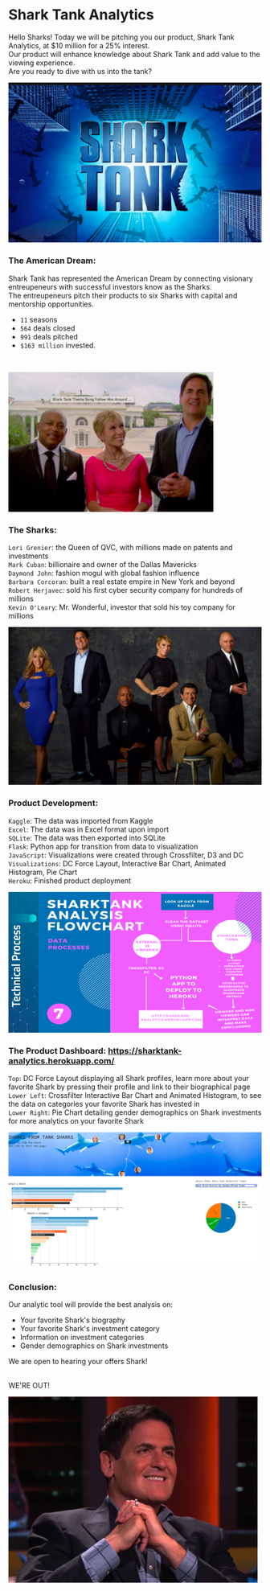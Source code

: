 # Shark Tank Analytics


Hello Sharks! Today we will be pitching you our product, Shark Tank Analytics, at $10 million for a 25% interest.<br /> 
Our product will enhance knowledge about Shark Tank and add value to the viewing experience. <br />
Are you ready to dive with us into the tank? 

![readme_images/Shark_Tank.PNG](readme_images/Shark_Tank.PNG)

### The American Dream:

Shark Tank has represented the American Dream by connecting visionary entreupeneurs with successful investors know as the Sharks.<br /> 
The entreupeneurs pitch their products to six Sharks with capital and mentorship opportunities.<br /> 
* `11` seasons
* `564` deals closed 
* `991` deals pitched
* `$163 million` invested.<br />
<br /> 

![readme_images/American_Dream.PNG](readme_images/American_Dream.PNG)

### The Sharks:

`Lori Grenier`: the Queen of QVC, with millions made on patents and investments<br />
`Mark Cuban`: billionaire and owner of the Dallas Mavericks<br />
`Daymond John`: fashion mogul with global fashion influence<br />
`Barbara Corcoran`: built a real estate empire in New York and beyond<br />
`Robert Herjavec`: sold his first cyber security company for hundreds of millions<br />
`Kevin O'Leary`: Mr. Wonderful, investor that sold his toy company for millions


![readme_images/Sharks.PNG](readme_images/Sharks.PNG)

###  Product Development:

`Kaggle`: The data was imported from Kaggle<br />
`Excel`: The data was in Excel format upon import<br />
`SQLite`: The data was then exported into SQLite<br />
`Flask`: Python app for transition from data to visualization<br />
`JavaScript`: Visualizations were created through Crossfilter, D3 and DC<br />
`Visualizations`: DC Force Layout, Interactive Bar Chart, Animated Histogram, Pie Chart<br />
`Heroku`: Finished product deployment

![readme_images/Flowchart.PNG](readme_images/Flowchart.PNG)

###  The Product Dashboard: https://sharktank-analytics.herokuapp.com/

`Top`: DC Force Layout displaying all Shark profiles, learn more about your favorite Shark by pressing their profile and link to their biographical page<br />
`Lower Left`: Crossfilter Interactive Bar Chart and Animated Histogram, to see the data on categories your favorite Shark has invested in <br />
`Lower Right`: Pie Chart detailing gender demographics on Shark investments for more analytics on your favorite Shark<br />

![readme_images/Product.PNG](readme_images/Product.PNG)

###  Conclusion:

Our analytic tool will provide the best analysis on:<br />
* Your favorite Shark's biography<br />
* Your favorite Shark's investment category<br />
* Information on investment categories<br />
* Gender demographics on Shark investments<br />

We are open to hearing your offers Shark!<br />
<br />

WE'RE OUT!

![readme_images/MarkCuban.PNG](readme_images/MarkCuban.PNG)